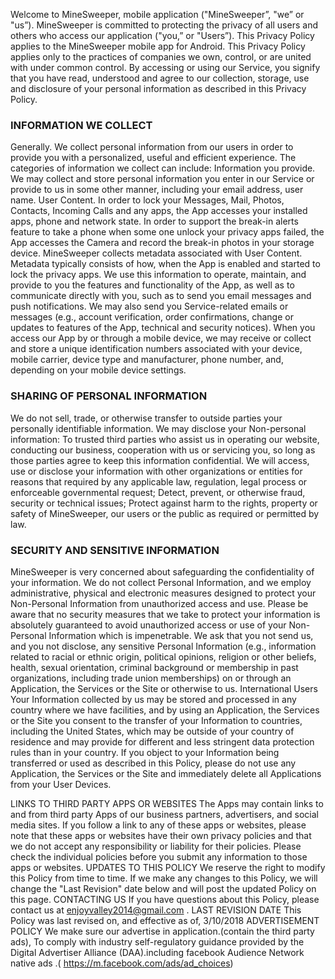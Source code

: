 Welcome to MineSweeper, mobile application ("MineSweeper”, "we” or "us”). MineSweeper is committed to protecting the privacy of all users and others who access our application ("you,” or "Users”). This Privacy Policy applies to the MineSweeper mobile app for Android. This Privacy Policy applies only to the practices of companies we own, control, or are united with under common control. By accessing or using our Service, you signify that you have read, understood and agree to our collection, storage, use and disclosure of your personal information as described in this Privacy Policy.

### INFORMATION WE COLLECT

Generally. We collect personal information from our users in order to provide you with a personalized, useful and efficient experience. The categories of information we collect can include: Information you provide. We may collect and store personal information you enter in our Service or provide to us in some other manner, including your email address, user name. User Content. In order to lock your Messages, Mail, Photos, Contacts, Incoming Calls and any apps, the App accesses your installed apps, phone and network state. In order to support the break-in alerts feature to take a phone when some one unlock your privacy apps failed, the App accesses the Camera and record the break-in photos in your storage device. MineSweeper collects metadata associated with User Content. Metadata typically consists of how, when the App is enabled and started to lock the privacy apps. We use this information to operate, maintain, and provide to you the features and functionality of the App, as well as to communicate directly with you, such as to send you email messages and push notifications. We may also send you Service-related emails or messages (e.g., account verification, order confirmations, change or updates to features of the App, technical and security notices). When you access our App by or through a mobile device, we may receive or collect and store a unique identification numbers associated with your device, mobile carrier, device type and manufacturer, phone number, and, depending on your mobile device settings.

### SHARING OF PERSONAL INFORMATION

We do not sell, trade, or otherwise transfer to outside parties your personally identifiable information. We may disclose your Non-personal information: To trusted third parties who assist us in operating our website, conducting our business, cooperation with us or servicing you, so long as those parties agree to keep this information confidential. We will access, use or disclose your information with other organizations or entities for reasons that required by any applicable law, regulation, legal process or enforceable governmental request; Detect, prevent, or otherwise fraud, security or technical issues; Protect against harm to the rights, property or safety of MineSweeper, our users or the public as required or permitted by law.

### SECURITY AND SENSITIVE INFORMATION

MineSweeper is very concerned about safeguarding the confidentiality of your information. We do not collect Personal Information, and we employ administrative, physical and electronic measures designed to protect your Non-Personal Information from unauthorized access and use. Please be aware that no security measures that we take to protect your information is absolutely guaranteed to avoid unauthorized access or use of your Non-Personal Information which is impenetrable. We ask that you not send us, and you not disclose, any sensitive Personal Information (e.g., information related to racial or ethnic origin, political opinions, religion or other beliefs, health, sexual orientation, criminal background or membership in past organizations, including trade union memberships) on or through an Application, the Services or the Site or otherwise to us. International Users Your Information collected by us may be stored and processed in any country where we have facilities, and by using an Application, the Services or the Site you consent to the transfer of your Information to countries, including the United States, which may be outside of your country of residence and may provide for different and less stringent data protection rules than in your country. If you object to your Information being transferred or used as described in this Policy, please do not use any Application, the Services or the Site and immediately delete all Applications from your User Devices.

LINKS TO THIRD PARTY APPS OR WEBSITES The Apps may contain links to and from third party Apps of our business partners, advertisers, and social media sites. If you follow a link to any of these apps or websites, please note that these apps or websites have their own privacy policies and that we do not accept any responsibility or liability for their policies. Please check the individual policies before you submit any information to those apps or websites.
UPDATES TO THIS POLICY We reserve the right to modify this Policy from time to time. If we make any changes to this Policy, we will change the "Last Revision" date below and will post the updated Policy on this page.
CONTACTING US If you have questions about this Policy, please contact us at enjoyvalley2014@gmail.com .
LAST REVISION DATE This Policy was last revised on, and effective as of, 3/10/2018
ADVERTISEMENT POLICY We make sure our advertise in application.(contain the third party ads), To comply with industry self-regulatory guidance provided by the Digital Advertiser Alliance (DAA).including facebook Audience Network native ads .( https://m.facebook.com/ads/ad_choices)
